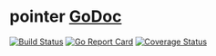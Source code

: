 # pointer [GoDoc](https://godoc.org/github.com/go-4devs/pointer)
[![Build Status](https://travis-ci.org/go-4devs/pointer.svg?branch=master)](https://travis-ci.org/go-4devs/pointer)
[![Go Report Card](https://goreportcard.com/badge/github.com/go-4devs/pointer)](https://goreportcard.com/report/github.com/go-4devs/pointer)
[![Coverage Status](https://coveralls.io/repos/github/go-4devs/pointer/badge.svg?branch=master)](https://coveralls.io/github/go-4devs/pointer?branch=master)

